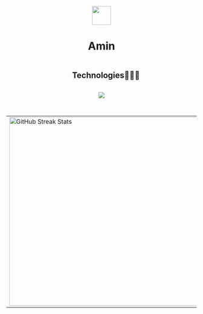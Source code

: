 <p align="center"><picture align="center"><img align="center" src = "https://github.com/7oSkaaa/7oSkaaa/blob/main/Images/about_me.gif?raw=true" width = 50px></picture></p>
<h1 align="center">Amin</h1>

<!--h1 without bottom border-->
<div id="user-content-toc">
  <ul align="center">
    <summary><h2 style="display: inline-block">Technologies👨🏻‍💻</h2></summary>
  </ul>
</div>
<!--tech stack icons-->
<p align="center">
  <a href="#">
    <img src="https://skillicons.dev/icons?i=git,css,postgres,github,html,java,js,linux,mysql,vscode,idea,windows&perline=14" />
  </a>
</p>

<br>
<table style="border: none;">
  <tr>
    <td>
      <img src="https://github-readme-streak-stats.herokuapp.com?user=AminMallouk&theme=dark&hide_border=false" width="500" alt="GitHub Streak Stats">
    </td>
    <td>
      <img src="https://github-readme-stats.vercel.app/api?username=AminMallouk&show_icons=true&theme=dark" width="500" alt="GitHub Stats">
    </td>
  </tr>
</table>
